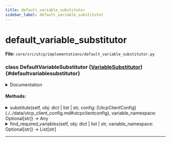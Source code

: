 ```yaml
---
title: default_variable_substitutor
sidebar_label: default_variable_substitutor
---
```


# default_variable_substitutor

**File:** `core/src/utcp/implementations/default_variable_substitutor.py`

### class DefaultVariableSubstitutor ([VariableSubstitutor](./../interfaces/variable_substitutor.md#variablesubstitutor)) {#defaultvariablesubstitutor}

<details>
<summary>Documentation</summary>

Default implementation of variable substitution.

Provides a hierarchical variable resolution system that searches for

**Variables In The Following Order**

1. Configuration variables (exact match)
2. Custom variable loaders (in order)
3. Environment variables



**Features**

- Provider-specific variable namespacing
- Hierarchical variable resolution
- Recursive substitution in nested data structures
- Variable discovery for validation



**Variable Namespacing**

Provider-specific variables are prefixed with the provider name
to avoid conflicts. For example, a variable 'api_key' for provider
'web_scraper' becomes 'web__scraper_api_key' internally.
</details>

#### Methods:

<details>
<summary>substitute(self, obj: dict | list | str, config: [UtcpClientConfig](./../data/utcp_client_config.md#utcpclientconfig), variable_namespace: Optional[str]) -> Any</summary>

Recursively substitute variables in nested data structures.

Performs deep substitution on dictionaries, lists, and strings.
Non-string types are returned unchanged. String values are scanned
for variable references using ${VAR} and $VAR syntax.


**Args**

- **`obj`**: Object to perform substitution on. Can be any type.
- **`config`**: UTCP client configuration containing variable sources.
- **`variable_namespace`**: Optional variable namespace.



**Returns**

Object with all variable references replaced. Structure and
non-string values are preserved.



**Raises**

- **`[UtcpVariableNotFound](./../exceptions/utcp_variable_not_found_exception.md#utcpvariablenotfound)`**: If any referenced variable cannot be resolved.
- **`ValueError`**: If variable_namespace contains invalid characters.



**Example**

```python
    substitutor = DefaultVariableSubstitutor()
    result = substitutor.substitute(
        {"url": "https://${HOST}/api", "port": 8080},
        config,
        "my_provider"
    )
    # Returns: {"url": "https://api.example.com/api", "port": 8080}
```
</details>

<details>
<summary>find_required_variables(self, obj: dict | list | str, variable_namespace: Optional[str]) -> List[str]</summary>

Recursively discover all variable references in a data structure.

Scans the object for variable references using ${VAR} and $VAR syntax,
returning fully-qualified variable names with variable namespacing.
Useful for validation and dependency analysis.


**Args**

- **`obj`**: Object to scan for variable references.
- **`variable_namespace`**: Variable namespace used for variable namespacing.
  Variable names are prefixed with this variable namespace.



**Raises**

- **`ValueError`**: If variable_namespace contains invalid characters.



**Returns**

List of fully-qualified variable names found in the object.



**Example**

```python
    substitutor = DefaultVariableSubstitutor()
    vars = substitutor.find_required_variables(
        {"url": "https://${HOST}/api", "key": "$API_KEY"},
        "web_api"
    )
    # Returns: ["web__api_HOST", "web__api_API_KEY"]
```
</details>

---
